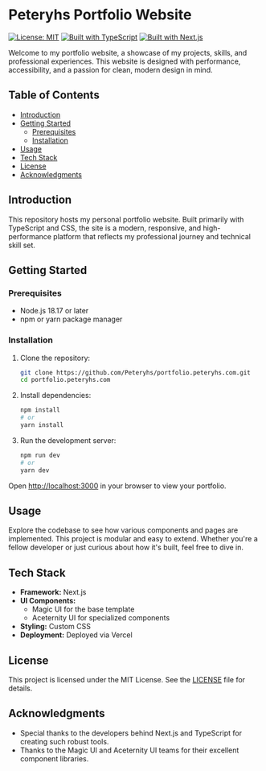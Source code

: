 # Peteryhs Portfolio Website

[![License: MIT](https://img.shields.io/badge/License-MIT-blue.svg)](LICENSE)
[![Built with TypeScript](https://img.shields.io/badge/TypeScript-100%25-blue.svg)](https://www.typescriptlang.org/)
[![Built with Next.js](https://img.shields.io/badge/Next.js-13.0+-blueviolet.svg)](https://nextjs.org/)

Welcome to my portfolio website, a showcase of my projects, skills, and professional experiences. This website is designed with performance, accessibility, and a passion for clean, modern design in mind.

## Table of Contents

- [Introduction](#introduction)
- [Getting Started](#getting-started)
  - [Prerequisites](#prerequisites)
  - [Installation](#installation)
- [Usage](#usage)
- [Tech Stack](#tech-stack)
- [License](#license)
- [Acknowledgments](#acknowledgments)

## Introduction

This repository hosts my personal portfolio website. Built primarily with TypeScript and CSS, the site is a modern, responsive, and high-performance platform that reflects my professional journey and technical skill set.

## Getting Started

### Prerequisites

- Node.js 18.17 or later
- npm or yarn package manager

### Installation

1. Clone the repository:
   ```bash
   git clone https://github.com/Peteryhs/portfolio.peteryhs.com.git
   cd portfolio.peteryhs.com
   ```

2. Install dependencies:
   ```bash
   npm install
   # or
   yarn install
   ```

3. Run the development server:
   ```bash
   npm run dev
   # or
   yarn dev
   ```

Open [http://localhost:3000](http://localhost:3000) in your browser to view your portfolio.

## Usage

Explore the codebase to see how various components and pages are implemented. This project is modular and easy to extend. Whether you're a fellow developer or just curious about how it's built, feel free to dive in.

## Tech Stack

- **Framework:** Next.js
- **UI Components:** 
  - Magic UI for the base template
  - Aceternity UI for specialized components
- **Styling:** Custom CSS
- **Deployment:** Deployed via Vercel

## License

This project is licensed under the MIT License. See the [LICENSE](LICENSE) file for details.

## Acknowledgments

- Special thanks to the developers behind Next.js and TypeScript for creating such robust tools.
- Thanks to the Magic UI and Aceternity UI teams for their excellent component libraries.

